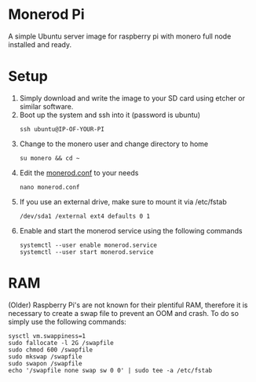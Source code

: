 # Monerod Pi
A simple Ubuntu server image for raspberry pi with monero full node installed and ready.

# Setup
1) Simply download and write the image to your SD card using etcher or similar software.
2) Boot up the system and ssh into it (password is ubuntu)
   ```
   ssh ubuntu@IP-OF-YOUR-PI
   ```
3) Change to the monero user and change directory to home
   ```
   su monero && cd ~
   ```
4) Edit the [monerod.conf](https://monerodocs.org/interacting/monero-config-file/) to your needs
   ```
   nano monerod.conf
   ```
5) If you use an external drive, make sure to mount it via /etc/fstab
   ```
   /dev/sda1 /external ext4 defaults 0 1
   ```
6) Enable and start the monerod service using the following commands
   ```
   systemctl --user enable monerod.service
   systemctl --user start monerod.service
   ```
   
# RAM
(Older) Raspberry Pi's are not known for their plentiful RAM, therefore it is necessary to create a swap file to prevent an OOM and crash. To do so simply use the following commands:
```
sysctl vm.swappiness=1
sudo fallocate -l 2G /swapfile
sudo chmod 600 /swapfile
sudo mkswap /swapfile
sudo swapon /swapfile
echo '/swapfile none swap sw 0 0' | sudo tee -a /etc/fstab
```
